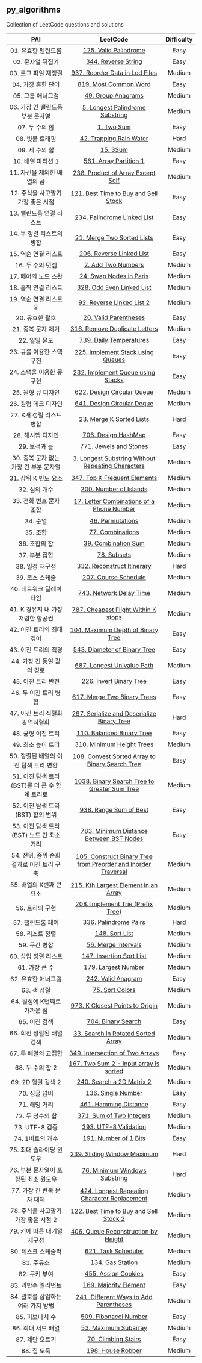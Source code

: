 ## py_algorithms

Collection of LeetCode questions and solutions

| PAI | LeetCode | Difficulty |
| :---: | :---: | :---: |
|   01. 유효한 펠린드롬 | [125. Valid Palindrome](https://leetcode.com/problems/valid-palindrome/) | Easy |
|   02. 문자열 뒤집기 | [344. Reverse String](https://leetcode.com/problems/reverse-string/) | Easy |
|   03. 로그 파일 재정렬 | [937. Reorder Data in Lod Files](https://leetcode.com/problems/reorder-data-in-log-files/) | Medium |
|   04. 가장 흔한 단어 | [819. Most Common Word](https://leetcode.com/problems/most-common-word/) | Easy |
|   05. 그룹 애너그램 | [49. Group Anagrams](https://leetcode.com/problems/group-anagrams/) | Medium | 
|   06. 가장 긴 팰린드롬 부분 문자열 | [5. Longest Palindrome Substring](https://leetcode.com/problems/longest-palindromic-substring/) | Medium |
|   07. 두 수의 합 | [1. Two Sum](https://leetcode.com/problems/two-sum/) | Easy |
|   08. 빗물 트래핑 | [42. Trapping Rain Water](https://leetcode.com/problems/trapping-rain-water/) | Hard |
|   09. 세 수의 합 | [15. 3Sum](https://leetcode.com/problems/3sum/) | Medium |
|   10. 배열 파티션 1 |[561. Array Partition 1](https://leetcode.com/problems/array-partition/) | Easy |
|   11. 자신을 제외한 배열의 곱 | [238. Product of Array Except Self](https://leetcode.com/problems/product-of-array-except-self/) | Medium |
|   12. 주식을 사고팔기 가장 좋은 시점 | [121. Best Time to Buy and Sell Stock](https://leetcode.com/problems/best-time-to-buy-and-sell-stock/) | Easy |
|   13. 팰린드롬 연결 리스트 | [234. Palindrome Linked List](https://leetcode.com/problems/palindrome-linked-list/) | Easy |
|   14. 두 정렬 리스트의 병합 | [21. Merge Two Sorted Lists](https://leetcode.com/problems/merge-two-sorted-lists/) | Easy |
|   15. 역순 연결 리스트 | [206. Reverse Linked List](https://leetcode.com/problems/reverse-linked-list/) | Easy |
|   16. 두 수의 덧셈 | [2. Add Two Numbers](https://leetcode.com/problems/add-two-numbers/) | Medium |
|   17. 페어의 노드 스왑 | [24. Swap Nodes in Paris](https://leetcode.com/problems/swap-nodes-in-pairs/) | Medium |
|   18. 홀짝 연결 리스트 | [328. Odd Even Linked List](https://leetcode.com/problems/odd-even-linked-list/) | Medium |
|   19. 역순 연결 리스트 2 | [92. Reverse Linked List 2](https://leetcode.com/problems/reverse-linked-list-ii/) | Medium |
|   20. 유효한 괄호 | [20. Valid Parentheses](https://leetcode.com/problems/valid-parentheses/) | Easy |
|   21. 중복 문자 제거 | [316. Remove Duplicate Letters](https://leetcode.com/problems/remove-duplicate-letters/) | Medium |
|   22. 일일 온도 | [739. Daily Temperatures](https://leetcode.com/problems/daily-temperatures/) | Easy |
|   23. 큐를 이용한 스택 구헌 | [225. Implement Stack using Queues](https://leetcode.com/problems/implement-stack-using-queues/) | Easy |
|   24. 스택을 이용한 큐 구현 | [232. Implement Queue using Stacks](https://leetcode.com/problems/implement-queue-using-stacks/) | Easy |
|   25. 원형 큐 디자인 | [622. Design Circular Queue](https://leetcode.com/problems/design-circular-queue/) | Medium |
|   26. 원형 데크 디자인 | [641. Design Circular Deque](https://leetcode.com/problems/design-circular-deque/) | Medium |
|   27. K개 정렬 리스트 병합 | [23. Merge K Sorted Lists](https://leetcode.com/problems/merge-k-sorted-lists/) | Hard |
|   28. 해시맵 디자인 | [706. Design HashMap](https://leetcode.com/problems/design-hashmap/) | Easy |
|   29. 보석과 돌 | [771. Jewels and Stones](https://leetcode.com/problems/jewels-and-stones/) | Easy |
|   30. 중복 문자 없는 가장 긴 부분 문자열 | [3. Longest Substring Without Repeating Characters](https://leetcode.com/problems/longest-substring-without-repeating-characters/) | Medium |
|   31. 상위 K 빈도 요소 | [347. Top K Frequent Elements](https://leetcode.com/problems/top-k-frequent-elements/) | Medium |
|   32. 섬의 개수 | [200. Number of Islands](https://leetcode.com/problems/number-of-islands/) | Medium |
|   33. 전화 번호 문자 조합 | [17. Letter Combinations of a Phone Number](https://leetcode.com/problems/letter-combinations-of-a-phone-number/) | Medium |
|   34. 순열 | [46. Permutations](https://leetcode.com/problems/permutations/) | Medium |
|   35. 조합 | [77. Combinations](https://leetcode.com/problems/combinations/) | Medium |
|   36. 조합의 합 | [39. Combination Sum](https://leetcode.com/problems/combination-sum/) | Medium |
|   37. 부분 집합 | [78. Subsets](https://leetcode.com/problems/subsets/) | Medium |
|   38. 일정 재구성 | [332. Reconstruct Itinerary](https://leetcode.com/problems/reconstruct-itinerary/) | Hard |
|   39. 코스 스케줄 | [207. Course Schedule](https://leetcode.com/problems/course-schedule/) | Medium |
|   40. 네트워크 딜레이 타임 | [743. Network Delay Time](https://leetcode.com/problems/network-delay-time/) | Medium |
|   41. K 경유지 내 가장 저렴한 항공권 | [787. Cheapest Flight Within K stops](https://leetcode.com/problems/cheapest-flights-within-k-stops/) | Medium |
|   42. 이진 트리의 최대 깊이 | [104. Maximum Depth of Binary Tree](https://leetcode.com/problems/maximum-depth-of-binary-tree/) | Easy |
|   43. 이진 트리의 직경 | [543. Diameter of Binary Tree](https://leetcode.com/problems/diameter-of-binary-tree/) | Easy |
|   44. 가장 긴 동일 값의 경로 | [687. Longest Univalue Path](https://leetcode.com/problems/longest-univalue-path/) | Medium |
|   45. 이진 트리 반전 | [226. Invert Binary Tree](https://leetcode.com/problems/invert-binary-tree/) | Easy |
|   46. 두 이진 트리 병합 | [617. Merge Two Binary Trees](https://leetcode.com/problems/merge-two-binary-trees/) | Easy |
|   47. 이진 트리 직렬화 & 역직렬화 | [297. Serialize and Deserialize Binary Tree](https://leetcode.com/problems/serialize-and-deserialize-binary-tree/) | Hard | 
|   48. 균형 이진 트리 | [110. Balanced Binary Tree](https://leetcode.com/problems/balanced-binary-tree/) | Easy |
|   49. 최소 높이 트리 | [310. Minimum Height Trees](https://leetcode.com/problems/minimum-height-trees/) | Medium |
|   50. 정렬된 배열의 이진 탐색 트리 변환 | [108. Convest Sorted Array to Binary Search Tree](https://leetcode.com/problems/convert-sorted-array-to-binary-search-tree/) | Easy |
|   51. 이진 탐색 트리(BST)를 더 큰 수 합계 트리로 | [1038. Binary Search Tree to Greater Sum Tree](https://leetcode.com/problems/binary-search-tree-to-greater-sum-tree/) | Medium |
|   52. 이진 탐색 트리(BST) 합의 범위 | [938. Range Sum of Best](https://leetcode.com/problems/range-sum-of-bst/) | Easy | 
|   53. 이진 탐색 트리(BST) 노드 간 최소 거리 | [783. Minimum Distance Between BST Nodes](https://leetcode.com/problems/minimum-distance-between-bst-nodes/) | Easy |
|   54. 전위, 중위 순회 결과로 이진 트리 구축 | [105. Construct Binary Tree from Preorder and Inorder Traversal](https://leetcode.com/problems/construct-binary-tree-from-preorder-and-inorder-traversal/) | Medium |
|   55. 배열의 K번째 큰 요소 | [215. Kth Largest Element in an Array](https://leetcode.com/problems/kth-largest-element-in-an-array/) | Medium |
|   56. 트리의 구현 | [208. Implement Trie (Prefix Tree)](https://leetcode.com/problems/implement-trie-prefix-tree/) | Medium |
|   57. 팰린드롬 페어 | [336. Palindrome Pairs](https://leetcode.com/problems/palindrome-pairs/) | Hard |
|   58. 리스트 정렬 | [148. Sort List](https://leetcode.com/problems/sort-list/) | Medium |
|   59. 구간 병합 | [56. Merge Intervals](https://leetcode.com/problems/merge-intervals/) | Medium |
|   60. 삽입 정렬 리스트 | [147. Insertion Sort List](https://leetcode.com/problems/insertion-sort-list/) | Medium |
|   61. 가장 큰 수 | [179. Largest Number](https://leetcode.com/problems/largest-number/) | Medium |
|   62. 유효한 애너그램 | [242. Valid Anagram](https://leetcode.com/problems/valid-anagram/) | Easy |
|   63. 색 정렬 | [75. Sort Colors](https://leetcode.com/problems/sort-colors/) | Medium |
|   64. 원점에 K번째로 가까운 점 | [973. K Closest Points to Origin](https://leetcode.com/problems/k-closest-points-to-origin/) | Medium |
|   65. 이진 검색 | [704. Binary Search](https://leetcode.com/problems/binary-search/) | Easy |
|   66. 회전 정렬된 배열 검색 | [33. Search in Rotated Sorted Array](https://leetcode.com/problems/search-in-rotated-sorted-array/) | Medium | 
|   67. 두 배열의 교집합 | [349. Intersection of Two Arrays](https://leetcode.com/problems/intersection-of-two-arrays/) | Easy |
|   68. 두 수의 합 2 | [167. Two Sum 2 - Input array is sorted](https://leetcode.com/problems/two-sum-ii-input-array-is-sorted/) | Medium |
|   69. 2D 행렬 검색 2 | [240. Search a 2D Matrix 2](https://leetcode.com/problems/search-a-2d-matrix-ii/) | Medium |
|   70. 싱글 넘버 | [136. Single Number](https://leetcode.com/problems/single-number/) | Easy |
|   71. 해밍 거리 | [461. Hamming Distance](https://leetcode.com/problems/hamming-distance/) | Easy |
|   72. 두 정수의 합 | [371. Sum of Two Integers](https://leetcode.com/problems/sum-of-two-integers/) | Medium |
|   73. UTF-8 검증 | [393. UTF-8 Validation](https://leetcode.com/problems/utf-8-validation/) | Medium |
|   74. 1비트의 개수 | [191. Number of 1 Bits](https://leetcode.com/problems/number-of-1-bits/) | Easy |
|   75. 최대 슬라이딩 윈도우 | [239. Sliding Window Maximum](https://leetcode.com/problems/sliding-window-maximum/) | Hard |
|   76. 부분 문자열이 포함된 최소 윈도우 | [76. Minimum Windows Substring](https://leetcode.com/problems/minimum-window-substring/) | Hard |
|   77. 가장 긴 반복 문자 대체 | [424. Longest Repeating Character Replacement](https://leetcode.com/problems/longest-repeating-character-replacement/) | Medium |
|   78. 주식을 사고팔기 가장 좋은 시점 2 | [122. Best Time to Buy and Sell Stock 2](https://leetcode.com/problems/best-time-to-buy-and-sell-stock-ii/) | Medium |
|   79. 키에 따른 대기열 재구성 | [406. Queue Reconstruction by Height](https://leetcode.com/problems/queue-reconstruction-by-height/) | Medium |
|   80. 테스크 스케줄러 | [621. Task Scheduler](https://leetcode.com/problems/task-scheduler/) | Medium |
|   81. 주유소 | [134. Gas Station](https://leetcode.com/problems/gas-station/) | Medium |
|   82. 쿠키 부여 | [455. Assign Cookies](https://leetcode.com/problems/assign-cookies/) | Easy |
|   83. 과반수 엘리먼트 | [169. Majority Element](https://leetcode.com/problems/majority-element/) | Easy |
|   84. 괄호를 삽입하는 여러 가지 방법 | [241. Different Ways to Add Parentheses](https://leetcode.com/problems/different-ways-to-add-parentheses/) | Medium |
|   85. 피보나치 수 | [509. Fibonacci Number](https://leetcode.com/problems/fibonacci-number/) | Easy |
|   86. 최대 서브 배열 | [53. Maximum Subarray](https://leetcode.com/problems/maximum-subarray/) | Medium |
|   87. 계단 오르기 | [70. Climbing Stairs](https://leetcode.com/problems/climbing-stairs/) | Easy |
|   88. 집 도둑 | [198. House Robber](https://leetcode.com/problems/house-robber/) | Medium |
